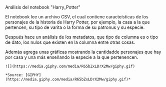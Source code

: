 Análisis del notebook "Harry_Potter"

El notebook lee un archivo CSV, el cual contiene caracteísticas de los personajes de la historia 
de Harry Potter, por ejemplo, la casa a la que pertencen, su tipo de varita o la forma de su patronus
y su especie.

Después hace un análisis de los metadatos, que tipo de columna es o tipo de dato, los nulos que existen en
la columna entre otras cosas.

Además agrega unas gráficas mostrando la cantidadde personajes que hay por casa y una más
enseñando la especie a la que pertenencen.

 ```
 ![](https://media.giphy.com/media/R65bZxLDrX2Mw/giphy.gif)  
 
 *Source: [GIPHY](https://media.giphy.com/media/R65bZxLDrX2Mw/giphy.gif)*
 ```
